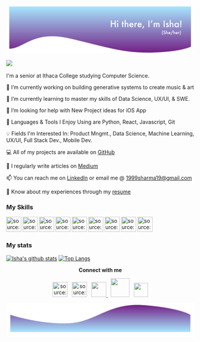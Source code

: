 <img src="webTop.png" alt="Home image">

![](https://komarev.com/ghpvc/?username=ishasharmax&color=red)

I'm a senior at Ithaca College studying Computer Science. 

🔭 I’m currently working on building generative systems to create music & art

🌱 I’m currently learning to master my skills of Data Science, UX/UI, & SWE.

🤝 I’m looking for help with New Project ideas for iOS App
 
🙋 Languages & Tools I Enjoy Using are Python, React, Javascript, Git
 
💡 Fields I'm Interested In: Product Mngmt., Data Science, Machine Learning, UX/UI, Full Stack Dev., Mobile Dev.

💻 All of my projects are available on [GitHub](https://github.com/ishasharmax) 

📝 I regularly write articles on [Medium](https://ishasharmax.medium.com/)

📫 You can reach me on [LinkedIn](https://www.linkedin.com/in/ishasharmax/) or email me @ 1999sharma19@gmail.com

📄 Know about my experiences through my [resume](https://drive.google.com/file/d/1rk0T6nHqHDE2FqbGsJZ7dtyeB7lbSd8w/view?usp=sharing)

### My Skills

<a href="https://imgur.com/gnK58k4"><img src="https://i.imgur.com/gnK58k4.png" width=40px height=40px title="source: imgur.com" /></a> 
<a><img src="https://i.imgur.com/clwEy83.png" width=40px height=40px title="source: imgur.com" /></a> <a>
 <img src="https://i.imgur.com/FyjNoMz.png" width=40px height=40px title="source: imgur.com" /></a> <a>
 <img src="https://i.imgur.com/K9QhQo1.png" width=40px height=40px title="source: imgur.com" /></a>  <a>
 <img src="https://i.imgur.com/t9qP4pO.png" width=40px height=40px title="source: imgur.com" /></a>  <a>
 <img src="https://i.imgur.com/qek0Wu5.png"  width=40px height=40px title="source: imgur.com" /></a> <a>
 <img src="https://i.imgur.com/HAUhZ5J.png"  width=40px height=40px title="source: imgur.com" /></a> <a>
 <img src="https://i.imgur.com/M7g6J8l.png"  width=40px height=40px title="source: imgur.com" /></a> <a>
 <img src="https://i.imgur.com/jITS8FU.png"  width=40px height=40px title="source: imgur.com" /></a>  

### My stats

[![Isha's github stats](https://github-readme-stats.vercel.app/api?username=ishasharmax&show_icons=true&theme=dark)](https://github.com/ishasharmax/github-readme-stats) [![Top Langs](https://github-readme-stats.vercel.app/api/top-langs/?username=ishasharmax&layout=compact)](https://github.com/ishasharmax/github-readme-stats)

  <p align="center"><b>Connect with me</b></p>

   <p align="center">
  <a href="https://linkedin.com/in/ishasharmax" target="_blank"><img src="https://i.imgur.com/kF9HMpz.png" width=40px height=40px title="source: imgur.com" /></a> &nbsp;  <a href="https://twitter.com/ishasharmax" target="_blank"><img src="https://i.imgur.com/G7yTDHP.png" width=40px height=40px title="source: imgur.com" /></a> &nbsp; <a href="https://stackoverflow.com/users/12647721/coder101" target="_blank"><img src="https://www.flaticon.com/svg/static/icons/svg/2111/2111628.svg" width="40" height="40"/> </a> &nbsp; <a href="https://www.hackerrank.com/ishasharmax?hr_r=1"><img src="https://repository-images.githubusercontent.com/231893793/cec60480-04a9-11eb-80c4-df7359d94047" width="50" height="50"/></a>  &nbsp;  <a href="https://dribbble.com/ishasharmax">
  <img src="https://www.flaticon.com/svg/static/icons/svg/174/174844.svg" width="38" height="38"/></a>
 </p>
      
<img src="web1.png" alt="End image">
